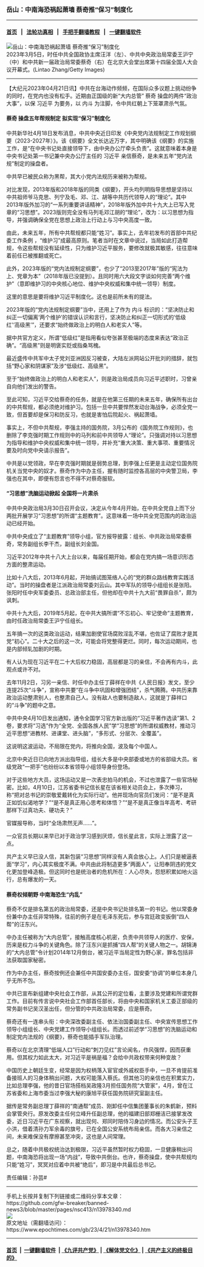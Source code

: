### 岳山：中南海恐祸起萧墙 蔡奇推“保习”制度化
------------------------

#### [首页](https://github.com/gfw-breaker/banned-news3/blob/master/README.md) &nbsp;&nbsp;|&nbsp;&nbsp; [法轮功真相](https://github.com/begood0513/basic/blob/master/README.md)  &nbsp;&nbsp;|&nbsp;&nbsp; [手把手翻墙教程](https://github.com/gfw-breaker/guides/wiki)  &nbsp;&nbsp;|&nbsp;&nbsp; [一键翻墙软件](https://github.com/gfw-breaker/nogfw/blob/master/README.md)  



<div><img alt="岳山：中南海恐祸起萧墙 蔡奇推“保习”制度化" class="attachment-djy_600_400 size-djy_600_400 wp-post-image" src="https://i.epochtimes.com/assets/uploads/2023/03/id13954781-GettyImages-1471553450-600x400.jpg"/>
<div class="caption">
 2023年3月5日，时任中共全国政协主席汪洋（左）、中共中央政治局常委王沪宁（中）和中共新一届政治局常委蔡奇（右）在北京大会堂出席第十四届全国人大会议开幕式。(Lintao Zhang/Getty Images)
</div></div><hr/>


<div><p>
 【大纪元2023年04月21日讯】中共在台海动作频频，在国际众多议题上挑动纷争的同时，在党内也没有松手。近期由正国级的新“大内总管”
 <ok href="https://www.epochtimes.com/gb/tag/%E8%94%A1%E5%A5%87.html">
  蔡奇
 </ok>
 操盘的两件“政治大事”，以保
 <ok href="https://www.epochtimes.com/gb/tag/%E4%B9%A0%E8%BF%91%E5%B9%B3.html">
  习近平
 </ok>
 为要务，以
 <ok href="https://www.epochtimes.com/gb/tag/%E5%86%85%E6%96%97.html">
  内斗
 </ok>
 为注脚，令中共红朝上下笼罩肃杀气氛。
</p>
<h4>
 <ok href="https://www.epochtimes.com/gb/tag/%E8%94%A1%E5%A5%87.html">
  蔡奇
 </ok>
 操盘五年帮规制定 拟实现“保习”制度化
</h4>
<p>
 中共新华社4月18日发布消息，中共中央近日印发《中央党内法规制定工作规划纲要（2023-2027年）》。该《纲要》全文长达近万字，其中明确该《纲要》的实施工作，是“在中央书记处直接领导下，由中央办公厅牵头负责”。这就意味着本身是中央书记处第一书记兼中央办公厅主任的
 <ok href="https://www.epochtimes.com/gb/tag/%E4%B9%A0%E8%BF%91%E5%B9%B3.html">
  习近平
 </ok>
 亲信蔡奇，是未来五年“党内法规”制定的操盘者。
</p>
<p>
 中共早已被民众称为黑帮，其大小党内法规历来被称为帮规。
</p>
<p>
 对比发现，2013年版和2018年版的同类《纲要》，开头均列明指导思想是坚持以中共祖师爷马克思、列宁及毛、邓、江、胡等中共历代领导人的“理论”。其中2013年版外加习的“一系列重要讲话精神”，2018年版外加中共十九大上已写入党章的“习思想”。2023版则完全没有马列毛邓江胡的“理论”，改为：以习思想为指导，并强调确保全党在思想上政治上行动上与习中央高度一致。
</p>
<p>
 由此，未来五年，所有中共帮规都只能“姓习”。事实上，去年初发布的首部中共纪委工作条例 ，“维护习”成最高原则。笔者当时在文章中说过，当局如此打造帮规，令这些帮规没有延续性，只为维护习近平服务，要修改就极其敏感，往往意味着前任已被推翻或死亡。
</p>
<p>
 此外，2023年版的“党内法规制定纲要”，也少了“2013至2017年”版的“宪法为上、党章为本”（2018年版已没提到）。且同时用六大段文字谈如何完善“两个维护”（意即维护习的中央核心地位、维护中央权威和集中统一领导）制度。
</p>
<p>
 这里的意思是要将维护习近平制度化。这也是前所未有的提法。
</p>
<p>
 2023年版的“党内法规制定纲要”当中，还用上了作为
 <ok href="https://www.epochtimes.com/gb/tag/%E5%86%85%E6%96%97.html">
  内斗
 </ok>
 标识的：“坚决防止和纠正一切偏离‘两个维护’的错误认识和言行，坚决防止和纠正一切形式的‘低级红’‘高级黑’”，还要求“始终做政治上的明白人和老实人”等。
</p>
<p>
 据中共官方定义，所谓“低级红”是指用看似夸张甚至极端的态度来表达“政治正确”。“高级黑”则是明褒实贬或指桑骂槐。
</p>
<p>
 最近盛传中共军中太子党刘亚洲因反习被查，大陆左派网站公开批刘的措辞，就包括“野心家和阴谋家”及涉“低级红、高级黑”。
</p>
<p>
 至于“始终做政治上的明白人和老实人”，则是政治局成员向习近平述职时，习曾亲自向他们发出的警告。
</p>
<p>
 至此可知，习近平交给蔡奇的任务，就是在他第三任期的未来五年，确保所有出台的中共帮规，都必须绝对维护习。包括一旦中共要悍然发动台海战争，必须全党一致，但首要却是保习和防反习，也就是害怕后院起火、祸起萧墙。
</p>
<p>
 事实上，不但中共帮规，李强主持的国务院，3月公布的《国务院工作规则》，也删除了李克强时期工作规则中的马列和前中共领导人“理论”。只强调对持以习思想为指导和维护中央权威和集中统一领导，并补充“重大决策、重大事项、重要情况要及时向党中央请示报告”。
</p>
<p>
 中共是以党领政，早在李克强时期就是弱势总理，到李强上任更是主动定位国务院机关当党中央的奴才。蔡奇作为中办主任，握有随时监控各高层的中央警卫局，李强也在其中，即便有怨言也不得不对蔡奇服软。
</p>
<h4>
 “习思想”洗脑运动掀起 全国将一片肃杀
</h4>
<p>
 中共中央政治局3月30日召开会议，决定从今年4月开始，在中共全党自上而下分两批开展学习“习思想”的所谓“主题教育”。这意味着一场中共全党范围内的政治运动已经开始。
</p>
<p>
 中共中央成立了“主题教育”领导小组，官方报导披露：组长、中共政治局常委蔡奇，常务副组长李干杰，副组长刘金国。
</p>
<p>
 习近平2012年中共十八大上台以来，每届任期开始，都会在党内搞一场意识形态方面的整肃运动。
</p>
<p>
 比如十八大后，2013年6月起，开始搞试图笼络人心的“党的群众路线教育实践活动”。当时的操盘者是江派政治局常委刘云山。其中军队的领导小组组长是张阳。张阳时任中央军委委员、总政治部主任，但他却在中共十九大前“畏罪自杀”，颇为讽刺。
</p>
<p>
 中共十九大后，2019年5月起，在中共大搞所谓“不忘初心、牢记使命”主题教育，由时任政治局常委王沪宁任组长。
</p>
<p>
 五年搞一次的这类政治运动，结果加剧使官场腐败淫乱不堪，也佐证了腐败才是其党“初心”。二十大之后的这一次，可能会将党整得更烂。同时，每次运动期间，也是内部倾轧加剧的时期。
</p>
<p>
 有人认为现在习近平在二十大后权力稳固，高层都是习的亲信，不会再有内斗，此观点或许不对。
</p>
<p>
 去年11月2日，习另一亲信、时任中办主任丁薛祥在中共《人民日报》发文，至少连提25次“斗争”，宣称中共要“在斗争中巩固和增强团结”，杀气腾腾。中共历来靠政治运动整肃别人，也整肃自己人。没有敌人也要制造敌人，这就是丁薛祥口的“斗争”的题中之意。
</p>
<p>
 中共中央4月10日发出通知，通令全国学习官方新出版的“习近平著作选读”第1、2卷，要求将“习选”作为“全党、全国各族人民”学“习思想”的所谓权威教材，推动习近平思想“进教材、进课堂、进头脑”，“多形式、分层次、全覆盖”。
</p>
<p>
 这说明这波运动，不局限在党内，将推向全国，波及每个中国人。
</p>
<p>
 北京中央近日已向地方派出指导组，组长大多是中央部委或地方的省部级大员。省级党政“一把手”也纷纷以本省领导小组领导身份登场。
</p>
<p>
 对于这些地方大员，这场运动又是一次表忠拍马的机会，不过也泄露了一些官场秘密。比如，4月10日，江苏省委书记信长星在该省相关动员会上，多次捧习，称“把对总书记的崇敬爱戴转化为实际行动”。他并现场向官员们发问：“是不是真正如饥似渴地学？”“是不是真正用心思考和体悟？”“是不是真正像当年高考、考研那样下过真功夫、硬功夫？”
</p>
<p>
 官媒报导称，当时“全场肃然无声……”。
</p>
<p>
 一众官员长期以来早已对于政治学习感到厌烦，信长星此言，实际上泄露了这一点。
</p>
<p>
 共产主义早已没人信，其新包装“习思想”同样没有人真会放心上。人们只是被逼表面“学习”，内心其实极度不满。中共由此将制造更多“两面人”，让阳奉阴违的党文化更加登峰造极。但这同时也是统治者的危机所在：人心尽失，怨怒积累如地火运行，总有爆发的一天。
</p>
<h4>
 蔡奇权倾朝野 中南海恐生“内乱”
</h4>
<p>
 蔡奇不仅是排名第五的政治局常委，还是中央书记处排名第一的书记。他以常委身份兼中办主任非常特殊，往前的例子是在毛泽东死后，参与宫廷政变扳倒“四人帮”的汪东兴。
</p>
<p>
 中办主任被称为“大内总管”，接触高度核心机密，负责中共领导人的医疗、安保，历来是权力斗争的关键角色。除了汪东兴是抓捕“四人帮”的关键人物之一。胡锦涛的“大内总管”令计划2014年12月倒台，被习近平当局定性为野心家，罪名包括非法获取国家秘密。
</p>
<p>
 作为中办主任，蔡奇按例还会兼任中共国安委办主任，国安委“协调”的单位本身几乎无所不包。
</p>
<p>
 中共已宣布新组建中央社会工作部，从其公开的定位看，主要涉及党建和所谓党群工作。目前有传言说中央社会工作部首任部长，将由中央和国家机关工委正部级的常务副书记吴汉圣出任，但分管的中共政治局常委，应是蔡奇。
</p>
<p>
 蔡奇还有一连串头衔：中央深改委副主任、依法治国委副主任、中央宣传思想工作领导小组组长、中央党建工作领导小组组长。而透过前述学“习思想”的洗脑运动和制定党内法规的《纲要》，蔡奇也能插手军队治理。
</p>
<p>
 蔡奇以在北京清理“低端人口”行动和“刺刀见红”言论闻名，作风强悍，因而获重用。但其权力如此太大，对习近平是祸是福？会给中共政权带来何种变故？
</p>
<p>
 中国历史上朝廷生变，经常是因为权柄落入宦官或外戚权臣手中，一旦不肯提前准备接班人的习身体稍出问题，大权可能落入蔡氏。但其他习的亲信也在积累实力，比如总理李强，他的昔日官场搭档吴政隆3月担任国务院“大管家”，4月，曾在江苏省委和上海市委当过李强大秘的康旭平获任国务院研究室副主任。
</p>
<p>
 据传是常务副总理丁薛祥的“南通帮”成员、刚卸任中信集团董事长的朱鹤新，预料会掌管央行。原发改委主任何立峰升任副总理，他的福建旧部郑栅洁已接掌发改委，近日习近平在广东视察，就出现何、郑同时陪侍习身边的情况。而公安头子王小洪，借着清孙力军余毒的旗号，已在全国公安系统布局亲信。而各大习亲信之间，未来难保没有摩擦甚至冲突，这也是人间常理。
</p>
<p>
 总之，随着中共极权统治达到极限，习近平虽然暂时权力稳固，一旦健康稍出问题，中南海恐将出现一场“内战”，导致中共倒台。也许，蔡奇操盘，使中共帮规均只能“姓习”，冥冥对应着中共被“绝后”，即习是中共最后总书记。
</p>
<p>
 责任编辑：孙芸#
</p>
</div>
<hr/>
手机上长按并复制下列链接或二维码分享本文章：<br/>
https://github.com/gfw-breaker/banned-news3/blob/master/pages/nsc413/n13978340.md <br/>
<a href='https://github.com/gfw-breaker/banned-news3/blob/master/pages/nsc413/n13978340.md'><img src='https://github.com/gfw-breaker/banned-news3/blob/master/pages/nsc413/n13978340.md.png'/></a> <br/>
原文地址（需翻墙访问）：https://www.epochtimes.com/gb/23/4/21/n13978340.htm


------------------------
#### [首页](https://github.com/gfw-breaker/banned-news3/blob/master/README.md) &nbsp;|&nbsp; [一键翻墙软件](https://github.com/gfw-breaker/nogfw/blob/master/README.md) &nbsp;| [《九评共产党》](https://github.com/gfw-breaker/9ping.md/blob/master/README.md#九评之一评共产党是什么) | [《解体党文化》](https://github.com/gfw-breaker/jtdwh.md/blob/master/README.md) | [《共产主义的终极目的》](https://github.com/gfw-breaker/gczydzjmd.md/blob/master/README.md)


<img src='http://gfw-breaker.win/banned-news3/pages/nsc413/n13978340.md' width='0px' height='0px'/>
